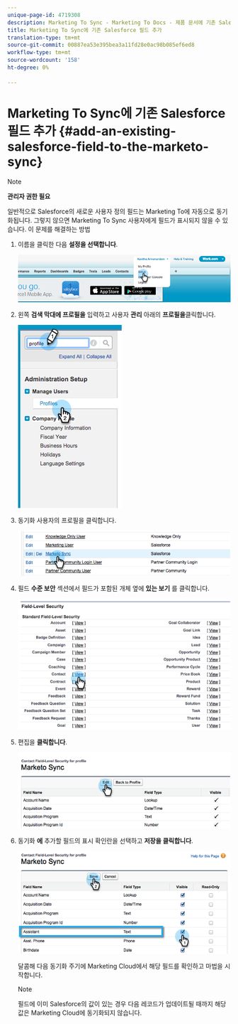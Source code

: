 ```yaml
---
unique-page-id: 4719308
description: Marketing To Sync - Marketing To Docs - 제품 문서에 기존 Salesforce 필드 추가
title: Marketing To Sync에 기존 Salesforce 필드 추가
translation-type: tm+mt
source-git-commit: 00887ea53e395bea3a11fd28e0ac98b085ef6ed8
workflow-type: tm+mt
source-wordcount: '158'
ht-degree: 0%

---
```



# Marketing To Sync에 기존 Salesforce 필드 추가 {#add-an-existing-salesforce-field-to-the-marketo-sync}

>[!NOTE]
>
>**관리자 권한 필요**

일반적으로 Salesforce의 새로운 사용자 정의 필드는 Marketing To에 자동으로 동기화됩니다. 그렇지 않으면 Marketing To Sync 사용자에게 필드가 표시되지 않을 수 있습니다. 이 문제를 해결하는 방법

1. 이름을 클릭한 다음 **설정을 선택합니다**.

   ![](assets/image2015-6-30-14-3a20-3a6.png)

1. 왼쪽 **검색 막대에 프로필을** 입력하고 사용자 **관리** 아래의 **프로필을**&#x200B;클릭합니다.

   ![](assets/image2015-6-30-14-3a20-3a52.png)

1. 동기화 사용자의 프로필을 클릭합니다.

   ![](assets/image2015-6-30-14-3a23-3a41.png)

1. 필드 **수준 보안** 섹션에서 필드가 포함된 개체 옆에 **있는 보기** 를 클릭합니다.

   ![](assets/image2015-6-30-14-3a23-3a59.png)

1. 편집을 **클릭합니다**.

   ![](assets/image2015-6-30-14-3a24-3a28.png)

1. 동기화 **에** 추가할 필드의 표시 확인란을 선택하고 **저장을 클릭합니다**.

   ![](assets/image2015-6-30-14-3a24-3a49.png)

   달콤해 다음 동기화 주기에 Marketing Cloud에서 해당 필드를 확인하고 마법을 시작합니다.

   >[!NOTE]
   >
   > 필드에 이미 Salesforce의 값이 있는 경우 다음 레코드가 업데이트될 때까지 해당 값은 Marketing Cloud에 동기화되지 않습니다.

